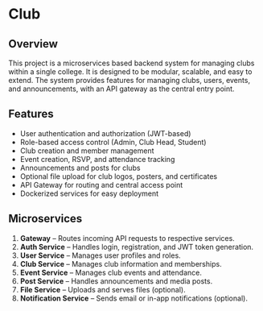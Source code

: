 # Club

## Overview

This project is a microservices based backend system for managing clubs within a single college.
It is designed to be modular, scalable, and easy to extend.
The system provides features for managing clubs, users, events, and announcements, with an API gateway as the central entry point.

## Features

* User authentication and authorization (JWT-based)
* Role-based access control (Admin, Club Head, Student)
* Club creation and member management
* Event creation, RSVP, and attendance tracking
* Announcements and posts for clubs
* Optional file upload for club logos, posters, and certificates
* API Gateway for routing and central access point
* Dockerized services for easy deployment

## Microservices

1. **Gateway** – Routes incoming API requests to respective services.
2. **Auth Service** – Handles login, registration, and JWT token generation.
3. **User Service** – Manages user profiles and roles.
4. **Club Service** – Manages club information and memberships.
5. **Event Service** – Manages club events and attendance.
6. **Post Service** – Handles announcements and media posts.
7. **File Service** – Uploads and serves files (optional).
8. **Notification Service** – Sends email or in-app notifications (optional).
